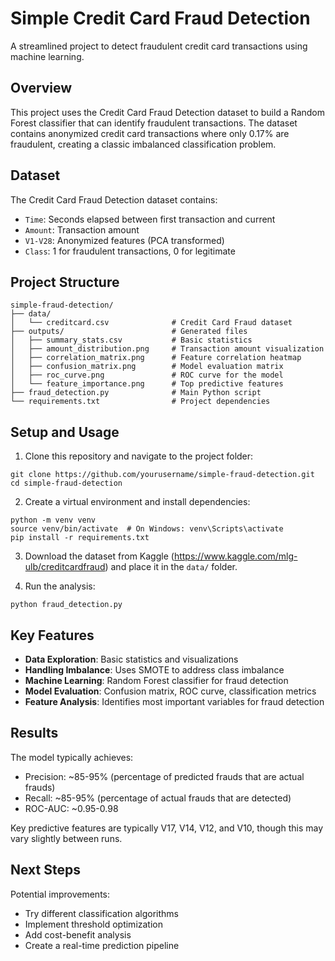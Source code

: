 # Simple Credit Card Fraud Detection

A streamlined project to detect fraudulent credit card transactions using machine learning.

## Overview

This project uses the Credit Card Fraud Detection dataset to build a Random Forest classifier that can identify fraudulent transactions. The dataset contains anonymized credit card transactions where only 0.17% are fraudulent, creating a classic imbalanced classification problem.

## Dataset

The Credit Card Fraud Detection dataset contains:
- `Time`: Seconds elapsed between first transaction and current
- `Amount`: Transaction amount
- `V1-V28`: Anonymized features (PCA transformed)
- `Class`: 1 for fraudulent transactions, 0 for legitimate

## Project Structure

```
simple-fraud-detection/
├── data/
│   └── creditcard.csv              # Credit Card Fraud dataset
├── outputs/                        # Generated files
│   ├── summary_stats.csv           # Basic statistics 
│   ├── amount_distribution.png     # Transaction amount visualization
│   ├── correlation_matrix.png      # Feature correlation heatmap
│   ├── confusion_matrix.png        # Model evaluation matrix
│   ├── roc_curve.png               # ROC curve for the model
│   └── feature_importance.png      # Top predictive features
├── fraud_detection.py              # Main Python script
└── requirements.txt                # Project dependencies
```

## Setup and Usage

1. Clone this repository and navigate to the project folder:
```
git clone https://github.com/yourusername/simple-fraud-detection.git
cd simple-fraud-detection
```

2. Create a virtual environment and install dependencies:
```
python -m venv venv
source venv/bin/activate  # On Windows: venv\Scripts\activate
pip install -r requirements.txt
```

3. Download the dataset from Kaggle (https://www.kaggle.com/mlg-ulb/creditcardfraud) and place it in the `data/` folder.

4. Run the analysis:
```
python fraud_detection.py
```

## Key Features

- **Data Exploration**: Basic statistics and visualizations
- **Handling Imbalance**: Uses SMOTE to address class imbalance
- **Machine Learning**: Random Forest classifier for fraud detection
- **Model Evaluation**: Confusion matrix, ROC curve, classification metrics
- **Feature Analysis**: Identifies most important variables for fraud detection

## Results

The model typically achieves:
- Precision: ~85-95% (percentage of predicted frauds that are actual frauds)
- Recall: ~85-95% (percentage of actual frauds that are detected)
- ROC-AUC: ~0.95-0.98

Key predictive features are typically V17, V14, V12, and V10, though this may vary slightly between runs.

## Next Steps

Potential improvements:
- Try different classification algorithms
- Implement threshold optimization
- Add cost-benefit analysis
- Create a real-time prediction pipeline
